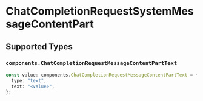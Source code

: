 # ChatCompletionRequestSystemMessageContentPart


## Supported Types

### `components.ChatCompletionRequestMessageContentPartText`

```typescript
const value: components.ChatCompletionRequestMessageContentPartText = {
  type: "text",
  text: "<value>",
};
```

